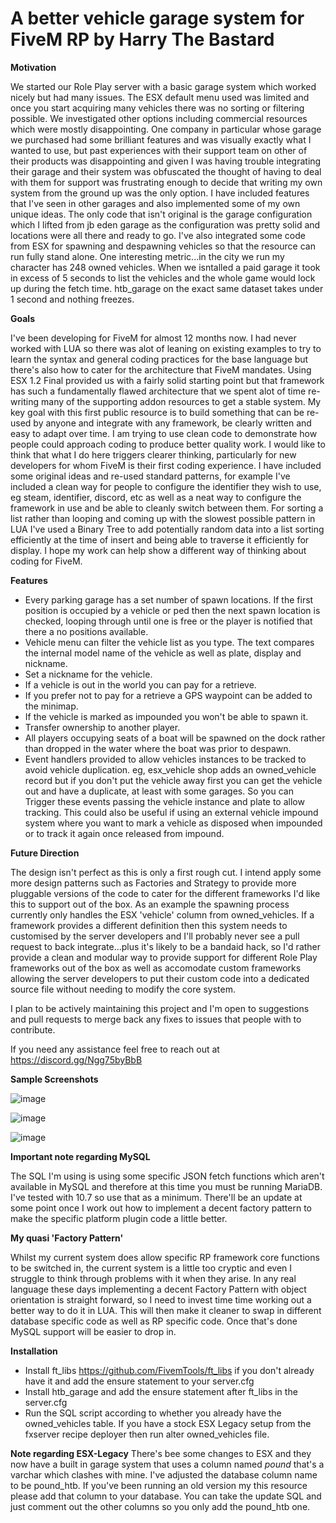 # A better vehicle garage system for FiveM RP by Harry The Bastard

**Motivation**

We started our Role Play server with a basic garage system which worked nicely but had many issues. The ESX default menu used was limited and once you start acquiring many vehicles there was no sorting or filtering possible. We investigated other options including commercial resources which were mostly disappointing. One company in particular whose garage we purchased had some brilliant features and was visually exactly what I wanted to use, but past experiences with their support team on other of their products was disappointing and given I was having trouble integrating their garage and their system was obfuscated the thought of having to deal with them for support was frustrating enough to decide that writing my own system from the ground up was the only option. I have included features that I've seen in other garages and also implemented some of my own unique ideas. The only code that isn't original is the garage configuration which I lifted from jb eden garage as the configuration was pretty solid and locations were all there and ready to go. I've also integrated some code from ESX for spawning and despawning vehicles so that the resource can run fully stand alone. One interesting metric...in the city we run my character has 248 owned vehicles. When we isntalled a paid garage it took in excess of 5 seconds to list the vehicles and the whole game would lock up during the fetch time. htb_garage on the exact same dataset takes under 1 second and nothing freezes.

**Goals**

I've been developing for FiveM for almost 12 months now. I had never worked with LUA so there was alot of leaning on existing examples to try to learn the syntax and general coding practices for the base language but there's also how to cater for the architecture that FiveM mandates. Using ESX 1.2 Final provided us with a fairly solid starting point but that framework has such a fundamentally flawed architecture that we spent alot of time re-writing many of the supporting addon resources to get a stable system. My key goal with this first public resource is to build something that can be re-used by anyone and integrate with any framework, be clearly written and easy to adapt over time. I am trying to use clean code to demonstrate how people could approach coding to produce better quality work. I would like to think that what I do here triggers clearer thinking, particularly for new developers for whom FiveM is their first coding experience. I have included some original ideas and re-used standard patterns, for example I've included a clean way for people to configure the identifier they wish to use, eg steam, identifier, discord, etc as well as a neat way to configure the framework in use and be able to cleanly switch between them. For sorting a list rather than looping and coming up with the slowest possible pattern in LUA I've used a Binary Tree to add potentially random data into a list sorting efficiently at the time of insert and being able to traverse it efficiently for display. I hope my work can help show a different way of thinking about coding for FiveM.

 **Features**
 
 * Every parking garage has a set number of spawn locations. If the first position is occupied by a vehicle or ped then the next spawn location is checked, looping through until one is free or the player is notified that there a no positions available.
 * Vehicle menu can filter the vehicle list as you type. The text compares the internal model name of the vehicle as well as plate, display and nickname.
 * Set a nickname for the vehicle.
 * If a vehicle is out in the world you can pay for a retrieve.
 * If you prefer not to pay for a retrieve a GPS waypoint can be added to the minimap.
 * If the vehicle is marked as impounded you won't be able to spawn it.
 * Transfer ownership to another player.
 * All players occupying seats of a boat will be spawned on the dock rather than dropped in the water where the boat was prior to despawn.
 * Event handlers provided to allow vehicles instances to be tracked to avoid vehicle duplication. eg, esx_vehicle shop adds an owned_vehicle record but if you don't put the vehicle away first you can get the vehicle out and have a duplicate, at least with some garages. So you can Trigger these events passing the vehicle instance and plate to allow tracking. This could also be useful if using an external vehicle impound system where you want to mark a vehicle as disposed when impounded or to track it again once released from impound.

**Future Direction**

The design isn't perfect as this is only a first rough cut. I intend apply some more design patterns such as Factories and Strategy to provide more pluggable versions of the code to cater for the different frameworks I'd like this to support out of the box. As an example the spawning process currently only handles the ESX 'vehicle' column from owned_vehicles. If a framework provides a different definition then this system needs to customised by the server developers and I'll probably never see a pull request to back integrate...plus it's likely to be a bandaid hack, so I'd rather provide a clean and modular way to provide support for different Role Play frameworks out of the box as well as accomodate custom frameworks allowing the server developers to put their custom code into a dedicated source file without needing to modify the core system.

I plan to be actively maintaining this project and I'm open to suggestions and pull requests to merge back any fixes to issues that people with to contribute.

If you need any assistance feel free to reach out at https://discord.gg/Ngg75byBbB

**Sample Screenshots**

![image](https://user-images.githubusercontent.com/6404476/138875460-cdc771df-56cc-4ef2-bf1e-f810a01df2a4.png)

![image](https://user-images.githubusercontent.com/6404476/138875085-e65c395e-9083-4452-98d9-aee56dc9275e.png)

![image](https://user-images.githubusercontent.com/6404476/138875659-dcb9efa5-065e-463f-aeb8-5d1e1b2db2c9.png)

**Important note regarding MySQL**

The SQL I'm using is using some specific JSON fetch functions which aren't available in MySQL and therefore at this time you must be running MariaDB. I've tested with 10.7 so use that as a minimum. There'll be an update at some point once I work out how to implement a decent factory pattern to make the specific platform plugin code a little better.

**My quasi 'Factory Pattern'**

Whilst my current system does allow specific RP framework core functions to be switched in, the current system is a little too cryptic and even I struggle to think through problems with it when they arise. In any real language these days implementing a decent Factory Pattern with object orientation is straight forward, so I need to invest time time working out a better way to do it in LUA. This will then make it cleaner to swap in different database specific code as well as RP specific code. Once that's done MySQL support will be easier to drop in.

**Installation**
* Install ft_libs https://github.com/FivemTools/ft_libs if you don't already have it and add the ensure statement to your server.cfg
* Install htb_garage and add the ensure statement after ft_libs in the server.cfg
* Run the SQL script according to whether you already have the owned_vehicles table. If you have a stock ESX Legacy setup from the fxserver recipe deployer then run alter owned_vehicles file.

**Note regarding ESX-Legacy**
There's bee some changes to ESX and they now have a built in garage system that uses a column named *pound* that's a varchar which clashes with mine. I've adjusted the database column name to be pound_htb. If you've been running an old version my this resource please add that column to your database. You can take the update SQL and just comment out the other columns so you only add the pound_htb one.
